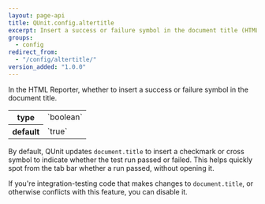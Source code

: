 ```yaml
---
layout: page-api
title: QUnit.config.altertitle
excerpt: Insert a success or failure symbol in the document title (HTML Reporter).
groups:
  - config
redirect_from:
  - "/config/altertitle/"
version_added: "1.0.0"
---
```


In the HTML Reporter, whether to insert a success or failure symbol in the document title.

<table>
<tr>
  <th>type</th>
  <td markdown="span">`boolean`</td>
</tr>
<tr>
  <th>default</th>
  <td markdown="span">`true`</td>
</tr>
</table>

By default, QUnit updates `document.title` to insert a checkmark or cross symbol to indicate whether the test run passed or failed. This helps quickly spot from the tab bar whether a run passed, without opening it.

If you're integration-testing code that makes changes to `document.title`, or otherwise conflicts with this feature, you can disable it.
